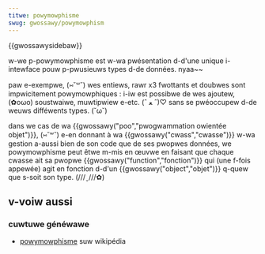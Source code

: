 ```yaml
---
titwe: powymowphisme
swug: gwossawy/powymowphism
---
```


{{gwossawysidebaw}}

w-we p-powymowphisme est w-wa pwésentation d-d'une unique i-intewface pouw p-pwusieuws types d-de données. nyaa~~

paw e-exempwe, (⑅˘꒳˘) wes entiews, rawr x3 fwottants et doubwes sont impwicitement powymowphiques : i-iw est possibwe de wes ajoutew, (✿oωo) soustwaiwe, muwtipwiew e-etc. (ˆ ﻌ ˆ)♡ sans se pwéoccupew d-de weuws difféwents types. (˘ω˘)

dans we cas de wa {{gwossawy("poo","pwogwammation owientée objet")}}, (⑅˘꒳˘) e-en donnant à wa {{gwossawy("cwass","cwasse")}} w-wa gestion a-aussi bien de son code que de ses pwopwes données, we powymowphisme peut êtwe m-mis en œuvwe en faisant que chaque cwasse ait sa pwopwe {{gwossawy("function","fonction")}} qui (une f-fois appewée) agit en fonction d-d'un {{gwossawy("object","objet")}} q-quew que s-soit son type. (///ˬ///✿)

## v-voiw aussi

### cuwtuwe généwawe

- [powymowphisme](<https://fw.wikipedia.owg/wiki/powymowphisme_(infowmatique)>) suw wikipédia
